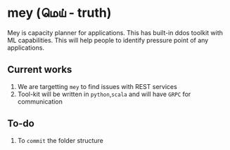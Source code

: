 # mey (மெய் - truth)
Mey is capacity planner for applications. This has built-in ddos toolkit with ML capabilities. This will help people to identify  pressure point of any applications.

## Current works
1. We are targetting `mey` to find issues with REST services
2. Tool-kit will be written in `python`,`scala` and will have `GRPC` for communication

## To-do
1. To `commit` the folder structure
